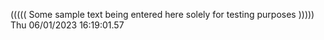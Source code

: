 ((((( Some sample text being entered here solely for testing purposes ))))) Thu 06/01/2023 16:19:01.57
